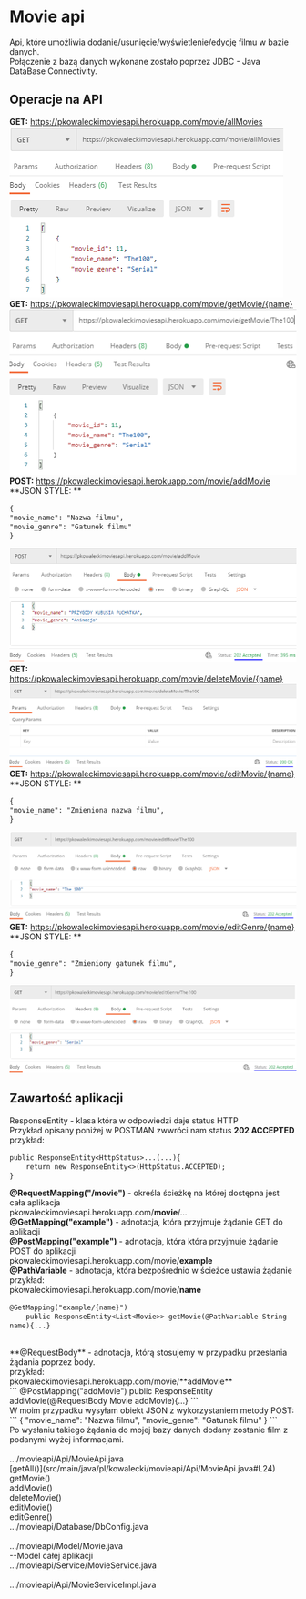 # Movie api
Api, które umożliwia dodanie/usunięcie/wyświetlenie/edycję filmu w bazie danych.<br>
Połączenie z bazą danych wykonane zostało poprzez JDBC - Java DataBase Connectivity.<br>
## Operacje na API

**GET:** https://pkowaleckimoviesapi.herokuapp.com/movie/allMovies<br>
![All movies](/img/allMovies.PNG)<br>
**GET:** https://pkowaleckimoviesapi.herokuapp.com/movie/getMovie/{name}<br>
![Get one movie](/img/getMovie.PNG)<br>
**POST:** https://pkowaleckimoviesapi.herokuapp.com/movie/addMovie<br>
**JSON STYLE: **<br>
```
{
"movie_name": "Nazwa filmu",
"movie_genre": "Gatunek filmu"
}
```
![Add your movie](/img/addMovie.PNG)
**GET:** https://pkowaleckimoviesapi.herokuapp.com/movie/deleteMovie/{name}<br>
![Delete movie](/img/deleteMovie.PNG)
**GET:** https://pkowaleckimoviesapi.herokuapp.com/movie/editMovie/{name}<br>
**JSON STYLE: **
```
{
"movie_name": "Zmieniona nazwa filmu",
}
```
![Edit movie](/img/editMovie.PNG)
**GET:** https://pkowaleckimoviesapi.herokuapp.com/movie/editGenre/{name}<br>
**JSON STYLE: **<br>
```
{
"movie_genre": "Zmieniony gatunek filmu",
}
```

![Edit genre](/img/editGenre.PNG)

## Zawartość aplikacji
ResponseEntity - klasa która w odpowiedzi daje status HTTP<br>
Przykład opisany poniżej w POSTMAN zwwróci nam status **202 ACCEPTED**<br>
przykład:<br>
```
public ResponseEntity<HttpStatus>...(...){
    return new ResponseEntity<>(HttpStatus.ACCEPTED);
}
```
**@RequestMapping("/movie")** - określa ścieżkę na której dostępna jest cała aplikacja<br>
pkowaleckimoviesapi.herokuapp.com/**movie**/...<br>
**@GetMapping("example")** - adnotacja, która przyjmuje żądanie GET do aplikacji<br>
**@PostMapping("example")** - adnotacja, która  która przyjmuje żądanie POST do aplikacji<br>
pkowaleckimoviesapi.herokuapp.com/movie/**example**<br>
**@PathVariable**  - adnotacja, która bezpośrednio w ścieżce ustawia żądanie<br>
przykład:<br>
pkowaleckimoviesapi.herokuapp.com/movie/**name**<br>
```
@GetMapping("example/{name}")
    public ResponseEntity<List<Movie>> getMovie(@PathVariable String name){...}
```
<br>
**@RequestBody** - adnotacja, którą stosujemy w przypadku przesłania żądania poprzez body.<br>
przykład:<br>
pkowaleckimoviesapi.herokuapp.com/movie/**addMovie**<br>
```
@PostMapping("addMovie")
    public ResponseEntity<HttpStatus> addMovie(@RequestBody Movie addMovie){...}
```
<br>
W moim przypadku wysyłam obiekt JSON z wykorzystaniem metody POST:<br>
```
{
"movie_name": "Nazwa filmu",
"movie_genre": "Gatunek filmu"
}
```
<br>
Po wysłaniu takiego żądania do mojej bazy danych dodany zostanie film z podanymi wyżej informacjami.<br>
<br>
.../movieapi/Api/MovieApi.java<br>
[getAll()](src/main/java/pl/kowalecki/movieapi/Api/MovieApi.java#L24)<br>
getMovie()<br>
addMovie()<br>
deleteMovie()<br>
editMovie()<br>
editGenre()<br>
.../movieapi/Database/DbConfig.java<br>
<br>
.../movieapi/Model/Movie.java<br>
--Model całej aplikacji<br>
.../movieapi/Service/MovieService.java<br>
<br>
.../movieapi/Api/MovieServiceImpl.java<br>
<br>
